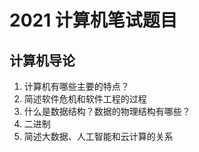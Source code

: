 # 2021 计算机笔试题目

## 计算机导论
1. 计算机有哪些主要的特点？
2. 简述软件危机和软件工程的过程
3. 什么是数据结构？数据的物理结构有哪些？
4. 二进制
5. 简述大数据、人工智能和云计算的关系
